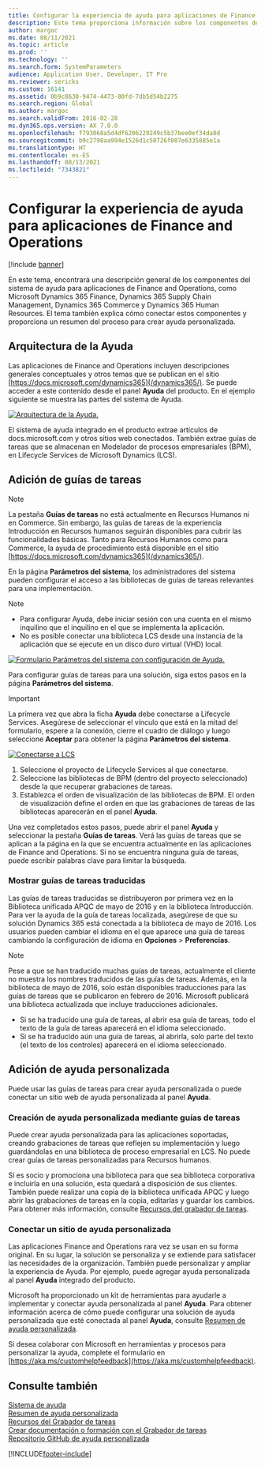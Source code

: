 ```yaml
---
title: Configurar la experiencia de ayuda para aplicaciones de Finance and Operations
description: Este tema proporciona información sobre los componentes del sistema de ayuda para algunas aplicaciones Microsoft Dynamics 365.
author: margoc
ms.date: 08/11/2021
ms.topic: article
ms.prod: ''
ms.technology: ''
ms.search.form: SystemParameters
audience: Application User, Developer, IT Pro
ms.reviewer: sericks
ms.custom: 16141
ms.assetid: 0b9c8630-9474-4473-80fd-7db5d54b2275
ms.search.region: Global
ms.author: margoc
ms.search.validFrom: 2016-02-28
ms.dyn365.ops.version: AX 7.0.0
ms.openlocfilehash: f793068a5d4df6206229249c5b37bee0ef34da8d
ms.sourcegitcommit: b9c2798aa994e1526d1c50726f807e6335885e1a
ms.translationtype: HT
ms.contentlocale: es-ES
ms.lasthandoff: 08/13/2021
ms.locfileid: "7343821"
---
```

# <a name="configure-the-help-experience-for-finance-and-operations-apps"></a>Configurar la experiencia de ayuda para aplicaciones de Finance and Operations

[!include [banner](../includes/banner.md)]

En este tema, encontrará una descripción general de los componentes del sistema de ayuda para aplicaciones de Finance and Operations, como Microsoft Dynamics 365 Finance, Dynamics 365 Supply Chain Management, Dynamics 365 Commerce y Dynamics 365 Human Resources. El tema también explica cómo conectar estos componentes y proporciona un resumen del proceso para crear ayuda personalizada.

## <a name="help-architecture"></a>Arquitectura de la Ayuda

Las aplicaciones de Finance and Operations incluyen descripciones generales conceptuales y otros temas que se publican en el sitio [https://docs.microsoft.com/dynamics365](/dynamics365/). Se puede acceder a este contenido desde el panel **Ayuda** del producto. En el ejemplo siguiente se muestra las partes del sistema de Ayuda.

[![Arquitectura de la Ayuda.](./media/help-architecture.png)](./media/help-architecture.png)

El sistema de ayuda integrado en el producto extrae artículos de docs.microsoft.com y otros sitios web conectados. También extrae guías de tareas que se almacenan en Modelador de procesos empresariales (BPM), en Lifecycle Services de Microsoft Dynamics (LCS).

## <a name="adding-task-guides"></a>Adición de guías de tareas

> [!NOTE]
> La pestaña **Guías de tareas** no está actualmente en Recursos Humanos ni en Commerce. <!--We are currently working to enable this functionality in a future release.--> Sin embargo, las guías de tareas de la experiencia Introducción en Recursos humanos seguirán disponibles para cubrir las funcionalidades básicas. Tanto para Recursos Humanos como para Commerce, la ayuda de procedimiento está disponible en el sitio [https://docs.microsoft.com/dynamics365](/dynamics365/).

En la página **Parámetros del sistema**, los administradores del sistema pueden configurar el acceso a las bibliotecas de guías de tareas relevantes para una implementación.

> [!NOTE]
> - Para configurar Ayuda, debe iniciar sesión con una cuenta en el mismo inquilino que el inquilino en el que se implementa la aplicación.
> - No es posible conectar una biblioteca LCS desde una instancia de la aplicación que se ejecute en un disco duro virtual (VHD) local.

[![Formulario Parámetros del sistema con configuración de Ayuda.](./media/system-parameters_ops-1024x437.png)](./media/system-parameters_ops.png)

Para configurar guías de tareas para una solución, siga estos pasos en la página **Parámetros del sistema**.

> [!IMPORTANT]
> La primera vez que abra la ficha **Ayuda** debe conectarse a Lifecycle Services. Asegúrese de seleccionar el vínculo que está en la mitad del formulario, espere a la conexión, cierre el cuadro de diálogo y luego seleccione **Aceptar** para obtener la página **Parámetros del sistema**.
>
> [![Conectarse a LCS](./media/connect-to-lcs-crop-1024x365.png "Conectarse a LCS.")](./media/connect-to-lcs-crop.png)

1. Seleccione el proyecto de Lifecycle Services al que conectarse.
2. Seleccione las bibliotecas de BPM (dentro del proyecto seleccionado) desde la que recuperar grabaciones de tareas.
3. Establezca el orden de visualización de las bibliotecas de BPM. El orden de visualización define el orden en que las grabaciones de tareas de las bibliotecas aparecerán en el panel **Ayuda**.

Una vez completados estos pasos, puede abrir el panel **Ayuda** y seleccionar la pestaña **Guías de tareas**. Verá las guías de tareas que se aplican a la página en la que se encuentra actualmente en las aplicaciones de Finance and Operations. Si no se encuentra ninguna guía de tareas, puede escribir palabras clave para limitar la búsqueda.

### <a name="showing-translated-task-guides"></a>Mostrar guías de tareas traducidas

Las guías de tareas traducidas se distribuyeron por primera vez en la Biblioteca unificada APQC de mayo de 2016 y en la biblioteca Introducción. Para ver la ayuda de la guía de tareas localizada, asegúrese de que su solución Dynamics 365 está conectada a la biblioteca de mayo de 2016. Los usuarios pueden cambiar el idioma en el que aparece una guía de tareas cambiando la configuración de idioma en **Opciones** &gt; **Preferencias**.

> [!NOTE]
> Pese a que se han traducido muchas guías de tareas, actualmente el cliente no muestra los nombres traducidos de las guías de tareas. Además, en la biblioteca de mayo de 2016, solo están disponibles traducciones para las guías de tareas que se publicaron en febrero de 2016. Microsoft publicará una biblioteca actualizada que incluye traducciones adicionales.
>
> - Si se ha traducido una guía de tareas, al abrir esa guía de tareas, todo el texto de la guía de tareas aparecerá en el idioma seleccionado.
> - Si se ha traducido aún una guía de tareas, al abrirla, solo parte del texto (el texto de los controles) aparecerá en el idioma seleccionado.

## <a name="adding-custom-help"></a>Adición de ayuda personalizada

Puede usar las guías de tareas para crear ayuda personalizada o puede conectar un sitio web de ayuda personalizada al panel **Ayuda**.

### <a name="create-custom-help-by-using-task-guides"></a>Creación de ayuda personalizada mediante guías de tareas

Puede crear ayuda personalizada para las aplicaciones soportadas, creando grabaciones de tareas que reflejen su implementación y luego guardándolas en una biblioteca de proceso empresarial en LCS. No puede crear guías de tareas personalizadas para Recursos humanos.

Si es socio y promociona una biblioteca para que sea biblioteca corporativa e incluirla en una solución, esta quedará a disposición de sus clientes. También puede realizar una copia de la biblioteca unificada APQC y luego abrir las grabaciones de tareas en la copia, editarlas y guardar los cambios. Para obtener más información, consulte [Recursos del grabador de tareas](../../dev-itpro/user-interface/task-recorder.md).

### <a name="connect-a-custom-help-site"></a>Conectar un sitio de ayuda personalizada

Las aplicaciones Finance and Operations rara vez se usan en su forma original. En su lugar, la solución se personaliza y se extiende para satisfacer las necesidades de la organización. También puede personalizar y ampliar la experiencia de Ayuda. Por ejemplo, puede agregar ayuda personalizada al panel **Ayuda** integrado del producto.

Microsoft ha proporcionado un kit de herramientas para ayudarle a implementar y conectar ayuda personalizada al panel **Ayuda**. Para obtener información acerca de cómo puede configurar una solución de ayuda personalizada que esté conectada al panel **Ayuda**, consulte [Resumen de ayuda personalizada](../../dev-itpro/help/custom-help-overview.md).

Si desea colaborar con Microsoft en herramientas y procesos para personalizar la ayuda, complete el formulario en [https://aka.ms/customhelpfeedback](https://aka.ms/customhelpfeedback).

## <a name="see-also"></a>Consulte también

[Sistema de ayuda](help-overview.md)  
[Resumen de ayuda personalizada](../../dev-itpro/help/custom-help-overview.md)  
[Recursos del Grabador de tareas](../../dev-itpro/user-interface/task-recorder.md)  
[Crear documentación o formación con el Grabador de tareas](../../dev-itpro/user-interface/task-recorder-training-docs.md)  
[Repositorio GitHub de ayuda personalizada](https://github.com/microsoft/dynamics356f-o-custom-help)  


[!INCLUDE[footer-include](../../../includes/footer-banner.md)]
